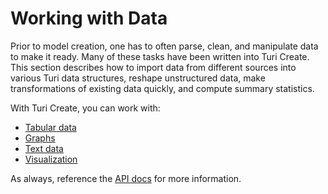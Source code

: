 # Working with Data

Prior to model creation, one has to often parse, clean, and manipulate
data to make it ready. Many of these tasks have been written into Turi
Create. This section describes how to import data from different sources
into various Turi data structures, reshape unstructured data, make
transformations of existing data quickly, and compute summary
statistics.

With Turi Create, you can work with:
- [Tabular data](sframe-intro.md)
- [Graphs](../sgraph/sgraph.md)
- [Text data](../text/analysis.md)
- [Visualization](../vis/README.md)

As always, reference the [API
docs](https://apple.github.io/turicreate/docs/api/turicreate.data_structures.html)
for more information.
